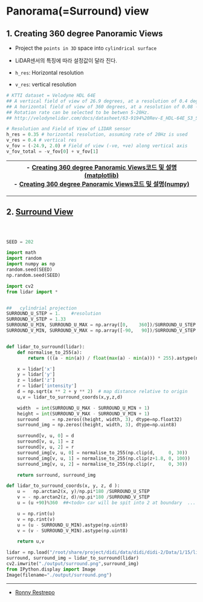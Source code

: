 # Panorama(=Surround) view 



## 1. Creating 360 degree Panoramic Views

- Project the `points in 3D` space into `cylindrical surface`

- LiDAR센서의 특징에 따라 설정값이 달라 진다.
- `h_res`: Horizontal resolution
- `v_res`: vertical resolution

```python
# KTTI dataset = Velodyne HDL 64E
## A vertical field of view of 26.9 degrees, at a resolution of 0.4 degree intervals. The vertical field of view is broken up into +2 degrees above the sensor, and -24.9 degrees below the sensor.
## A horizontal field of view of 360 degrees, at a resolution of 0.08 - 0.35 (depending on the rotation rate)
## Rotation rate can be selected to be betwen 5-20Hz.
## http://velodynelidar.com/docs/datasheet/63-9194%20Rev-E_HDL-64E_S3_Spec%20Sheet_Web.pdf

# Resolution and Field of View of LIDAR sensor
h_res = 0.35 # horizontal resolution, assuming rate of 20Hz is used
v_res = 0.4 # vertical res
v_fov = (-24.9, 2.0) # Field of view (-ve, +ve) along vertical axis
v_fov_total = -v_fov[0] + v_fov[1]
```

|- [Creating 360 degree Panoramic Views코드 및 설명(matplotlib)](http://ronny.rest/blog/post_2017_03_25_lidar_to_2d/)<br>- [Creating 360 degree Panoramic Views코드 및 설명(numpy)](http://ronny.rest/blog/post_2017_04_03_point_cloud_panorama/)|
|-|



---


## 2. [Surround View](https://github.com/hengck23/didi-udacity-2017/blob/master/baseline-04/didi_data/lidar_surround.py)


```python 



SEED = 202

import math
import random
import numpy as np
random.seed(SEED)
np.random.seed(SEED)

import cv2
from lidar import *


##   cylindrial projection
SURROUND_U_STEP = 1.    #resolution
SURROUND_V_STEP = 1.33
SURROUND_U_MIN, SURROUND_U_MAX = np.array([0,    360])/SURROUND_U_STEP  # horizontal of cylindrial projection
SURROUND_V_MIN, SURROUND_V_MAX = np.array([-90,   90])/SURROUND_V_STEP  # vertical   of cylindrial projection


def lidar_to_surround(lidar):
    def normalise_to_255(a):
        return (((a - min(a)) / float(max(a) - min(a))) * 255).astype(np.uint8)

    x = lidar['x']
    y = lidar['y']
    z = lidar['z']
    r = lidar['intensity']
    d = np.sqrt(x ** 2 + y ** 2)  # map distance relative to origin
    u,v = lidar_to_surround_coords(x,y,z,d)

    width  = int(SURROUND_U_MAX - SURROUND_U_MIN + 1)
    height = int(SURROUND_V_MAX - SURROUND_V_MIN + 1)
    surround     = np.zeros((height, width, 3), dtype=np.float32)
    surround_img = np.zeros((height, width, 3), dtype=np.uint8)

    surround[v, u, 0] = d
    surround[v, u, 1] = z
    surround[v, u, 2] = r
    surround_img[v, u, 0] = normalise_to_255(np.clip(d,     0, 30))
    surround_img[v, u, 1] = normalise_to_255(np.clip(z+1.8, 0, 100))
    surround_img[v, u, 2] = normalise_to_255(np.clip(r,     0, 30))

    return surround, surround_img

def lidar_to_surround_coords(x, y, z, d ):
    u =   np.arctan2(x, y)/np.pi*180 /SURROUND_U_STEP
    v = - np.arctan2(z, d)/np.pi*180 /SURROUND_V_STEP
    u = (u +90)%360  ##<todo> car will be spit into 2 at boundary  ...

    u = np.rint(u)
    v = np.rint(v)
    u = (u - SURROUND_U_MIN).astype(np.uint8)
    v = (v - SURROUND_V_MIN).astype(np.uint8)

    return u,v

lidar = np.load("/root/share/project/didi/data/didi/didi-2/Data/1/15/lidar/1530509304325762000.npy")
surround, surround_img = lidar_to_surround(lidar)
cv2.imwrite("./output/surround.png",surround_img)
from IPython.display import Image
Image(filename="./output/surround.png") 


```








---

- [Ronny Restrepo](http://ronny.rest/blog/post_2017_04_03_point_cloud_panorama/)





